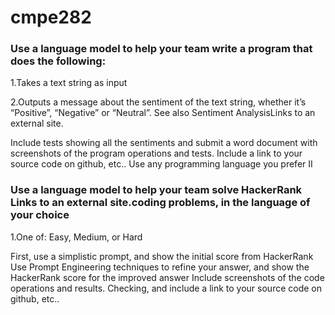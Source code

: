 # cmpe282


### Use a language model to help your team write a program that does the following:

1.Takes a text string as input

2.Outputs a message about the sentiment of the text string, whether it’s “Positive”, “Negative” or “Neutral”. See also Sentiment AnalysisLinks to an external site.

Include tests showing all the sentiments and submit a word document with screenshots of the program operations and tests.
Include a link to your source code on github, etc..
Use any programming language you prefer
II 

### Use a language model to help your team solve HackerRank Links to an external site.coding problems, in the language of your choice

1.One of: Easy, Medium, or Hard

First, use a simplistic prompt, and show the initial score from HackerRank
Use Prompt Engineering techniques to refine your answer, and show the HackerRank score for the improved answer
Include screenshots of the code operations and results.
Checking, and include a link to your source code on github, etc..
